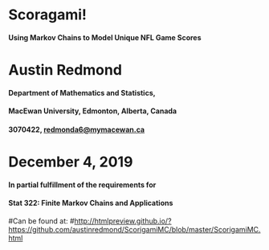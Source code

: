 # Scoragami! 
#### Using Markov Chains to Model Unique NFL Game Scores

# Austin Redmond
#### Department of Mathematics and Statistics,
#### MacEwan University, Edmonton, Alberta, Canada
#### 3070422, redmonda6@mymacewan.ca

# December 4, 2019

#### In partial fulfillment of the requirements for
#### Stat 322: Finite Markov Chains and Applications

#Can be found at:
#http://htmlpreview.github.io/?https://github.com/austinredmond/ScorigamiMC/blob/master/ScorigamiMC.html
